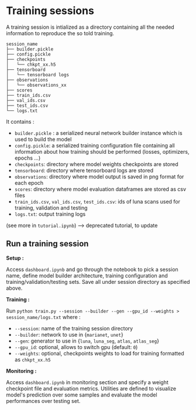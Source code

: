 # Training sessions

A training session is intialized as a directory containing all the needed information to reproduce the so told training.

```
session_name
├── builder.pickle
├── config.pickle
├── checkpoints
│   └── chkpt_xx.h5
├── tensorboard
│   └── tensorboard logs
├── observations
│   └── observations_xx
├── scores
├── train_ids.csv
├── val_ids.csv
├── test_ids.csv
└── logs.txt
```

It contains :

- `builder.pickle` : a serialized neural network builder instance which is used to build the model
- `config.pickle`: a serialized training configuration file containing all information about how training should be performed (losses, optimizers, epochs ...)
- `checkpoints`: directory where model weights checkpoints are stored
- `tensorboard`: directory where tensorboard logs are stored
- `observations`: directory where model output is saved in png format for each epoch
- `scores`: directory where model evaluation dataframes are stored as csv files
- `train_ids.csv`, `val_ids.csv`, `test_ids.csv`: ids of luna scans used for training, validation and testing
- `logs.txt`: output training logs

(see more in `tutorial.ipynb`) --> deprecated tutorial, to update


## Run a training session

__Setup :__

Access `dashboard.ipynb` and go through the notebook to pick a session name, define model builder architecture, training configuration and training/validation/testing sets. Save all under session directory as specified above.

__Training :__

Run `python train.py --session --builder --gen --gpu_id --weights > session_name/logs.txt` where :
  - `--session`: name of the training session directory
  - `--builder`: network to use in {`marianet`, `unet`}
  - `--gen`: generator to use in {`luna`, `luna_seg`, `atlas`, `atlas_seg`}
  - `--gpu_id`: optional, allows to switch gpu (default: `0`)
  - `--weights`: optional, checkpoints weights to load for training formatted as `chkpt_xx.h5`

__Monitoring :__

Access `dashboard.ipynb` in monitoring section and specify a weight checkpoint file and evaluation metrics. Utilities are defined to visualize model's prediction over some samples and evaluate the model performances over testing set.
